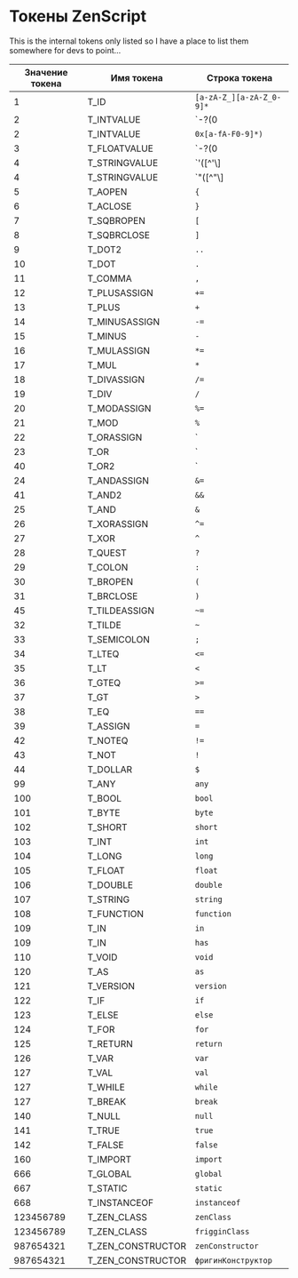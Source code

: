 # Токены ZenScript

This is the internal tokens only listed so I have a place to list them somewhere for devs to point...

| Значение токена | Имя токена          | Строка токена                                               |
| --------------- | ------------------- | ----------------------------------------------------------- |
| 1               | T_ID                | `[a-zA-Z_][a-zA-Z_0-9]*`                                    |
| 2               | T_INTVALUE          | `\-?(0|[1-9][0-9]*)`                                       |
| 2               | T_INTVALUE          | `0x[a-fA-F0-9]*)`                                           |
| 3               | T_FLOATVALUE        | `\-?(0|[1-9][0-9]*)\.[0-9]+([eE][\+\-]?[0-9]+)?[fFdD]?` |
| 4               | T_STRINGVALUE       | `'([^'\\]|\\(['"\\/bfnrt]|u[0-9a-fA-F]{4}))*'`        |
| 4               | T_STRINGVALUE       | `"([^"\\]|\\(['"\\/bfnrt]|u[0-9a-fA-F]{4}))*"`        |
| 5               | T_AOPEN             | `{`                                                         |
| 6               | T_ACLOSE            | `}`                                                         |
| 7               | T_SQBROPEN          | `[`                                                         |
| 8               | T_SQBRCLOSE         | `]`                                                         |
| 9               | T_DOT2              | `..`                                                        |
| 10              | T_DOT               | `.`                                                         |
| 11              | T_COMMA             | `,`                                                         |
| 12              | T_PLUSASSIGN        | `+=`                                                        |
| 13              | T_PLUS              | `+`                                                         |
| 14              | T_MINUSASSIGN       | `-=`                                                        |
| 15              | T_MINUS             | `-`                                                         |
| 16              | T_MULASSIGN         | `*=`                                                        |
| 17              | T_MUL               | `*`                                                         |
| 18              | T_DIVASSIGN         | `/=`                                                        |
| 19              | T_DIV               | `/`                                                         |
| 20              | T_MODASSIGN         | `%=`                                                        |
| 21              | T_MOD               | `%`                                                         |
| 22              | T_ORASSIGN          | `|=`                                                        |
| 23              | T_OR                | `|`                                                         |
| 40              | T_OR2               | `||`                                                        |
| 24              | T_ANDASSIGN         | `&=`                                                    |
| 41              | T_AND2              | `&&`                                                |
| 25              | T_AND               | `&`                                                     |
| 26              | T_XORASSIGN         | `^=`                                                        |
| 27              | T_XOR               | `^`                                                         |
| 28              | T_QUEST             | `?`                                                         |
| 29              | T_COLON             | `:`                                                         |
| 30              | T_BROPEN            | `(`                                                         |
| 31              | T_BRCLOSE           | `)`                                                         |
| 45              | T_TILDEASSIGN       | `~=`                                                        |
| 32              | T_TILDE             | `~`                                                         |
| 33              | T_SEMICOLON         | `;`                                                         |
| 34              | T_LTEQ              | `<=`                                                     |
| 35              | T_LT                | `<`                                                      |
| 36              | T_GTEQ              | `>=`                                                     |
| 37              | T_GT                | `>`                                                      |
| 38              | T_EQ                | `==`                                                        |
| 39              | T_ASSIGN            | `=`                                                         |
| 42              | T_NOTEQ             | `!=`                                                        |
| 43              | T_NOT               | `!`                                                         |
| 44              | T_DOLLAR            | `$`                                                         |
| 99              | T_ANY               | `any`                                                       |
| 100             | T_BOOL              | `bool`                                                      |
| 101             | T_BYTE              | `byte`                                                      |
| 102             | T_SHORT             | `short`                                                     |
| 103             | T_INT               | `int`                                                       |
| 104             | T_LONG              | `long`                                                      |
| 105             | T_FLOAT             | `float`                                                     |
| 106             | T_DOUBLE            | `double`                                                    |
| 107             | T_STRING            | `string`                                                    |
| 108             | T_FUNCTION          | `function`                                                  |
| 109             | T_IN                | `in`                                                        |
| 109             | T_IN                | `has`                                                       |
| 110             | T_VOID              | `void`                                                      |
| 120             | T_AS                | `as`                                                        |
| 121             | T_VERSION           | `version`                                                   |
| 122             | T_IF                | `if`                                                        |
| 123             | T_ELSE              | `else`                                                      |
| 124             | T_FOR               | `for`                                                       |
| 125             | T_RETURN            | `return`                                                    |
| 126             | T_VAR               | `var`                                                       |
| 127             | T_VAL               | `val`                                                       |
| 127             | T_WHILE             | `while`                                                     |
| 127             | T_BREAK             | `break`                                                     |
| 140             | T_NULL              | `null`                                                      |
| 141             | T_TRUE              | `true`                                                      |
| 142             | T_FALSE             | `false`                                                     |
| 160             | T_IMPORT            | `import`                                                    |
| 666             | T_GLOBAL            | `global`                                                    |
| 667             | T_STATIC            | `static`                                                    |
| 668             | T_INSTANCEOF        | `instanceof`                                                |
| 123456789       | T_ZEN_CLASS       | `zenClass`                                                  |
| 123456789       | T_ZEN_CLASS       | `frigginClass`                                              |
| 987654321       | T_ZEN_CONSTRUCTOR | `zenConstructor`                                            |
| 987654321       | T_ZEN_CONSTRUCTOR | `фригинКонструктор`                                         |